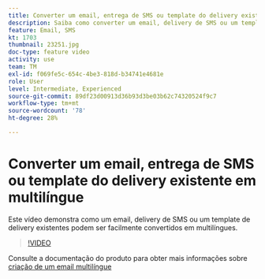 ```yaml
---
title: Converter um email, entrega de SMS ou template do delivery existente em multilíngue
description: Saiba como converter um email, delivery de SMS ou um template do delivery existente em multilíngue.
feature: Email, SMS
kt: 1703
thumbnail: 23251.jpg
doc-type: feature video
activity: use
team: TM
exl-id: f069fe5c-654c-4be3-818d-b34741e4681e
role: User
level: Intermediate, Experienced
source-git-commit: 89df23d00913d36b93d3be03b62c74320524f9c7
workflow-type: tm+mt
source-wordcount: '78'
ht-degree: 28%

---
```


# Converter um email, entrega de SMS ou template do delivery existente em multilíngue

Este vídeo demonstra como um email, delivery de SMS ou um template de delivery existentes podem ser facilmente convertidos em multilíngues.

>[!VIDEO](https://video.tv.adobe.com/v/23251?quality=12&learn=on)

Consulte a documentação do produto para obter mais informações sobre [criação de um email multilíngue](https://experienceleague.adobe.com/docs/campaign-standard/using/communication-channels/email-messages/creating-a-multilingual-email.html?lang=en)
